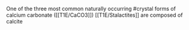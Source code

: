 One of the three most common naturally occurring #crystal forms of calcium carbonate ([[T1E/CaCO3]])
[[T1E/Stalactites]] are composed of calcite